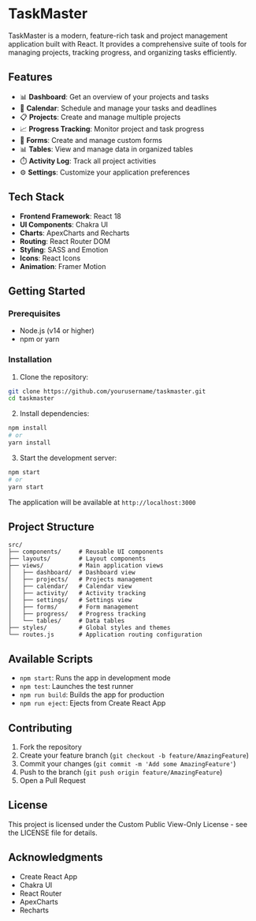 # TaskMaster

TaskMaster is a modern, feature-rich task and project management application built with React. It provides a comprehensive suite of tools for managing projects, tracking progress, and organizing tasks efficiently.

## Features

- 📊 **Dashboard**: Get an overview of your projects and tasks
- 📅 **Calendar**: Schedule and manage your tasks and deadlines
- 📋 **Projects**: Create and manage multiple projects
- 📈 **Progress Tracking**: Monitor project and task progress
- 📝 **Forms**: Create and manage custom forms
- 📊 **Tables**: View and manage data in organized tables
- ⏱️ **Activity Log**: Track all project activities
- ⚙️ **Settings**: Customize your application preferences

## Tech Stack

- **Frontend Framework**: React 18
- **UI Components**: Chakra UI
- **Charts**: ApexCharts and Recharts
- **Routing**: React Router DOM
- **Styling**: SASS and Emotion
- **Icons**: React Icons
- **Animation**: Framer Motion

## Getting Started

### Prerequisites

- Node.js (v14 or higher)
- npm or yarn

### Installation

1. Clone the repository:
```bash
git clone https://github.com/yourusername/taskmaster.git
cd taskmaster
```

2. Install dependencies:
```bash
npm install
# or
yarn install
```

3. Start the development server:
```bash
npm start
# or
yarn start
```

The application will be available at `http://localhost:3000`

## Project Structure

```
src/
├── components/     # Reusable UI components
├── layouts/        # Layout components
├── views/          # Main application views
│   ├── dashboard/  # Dashboard view
│   ├── projects/   # Projects management
│   ├── calendar/   # Calendar view
│   ├── activity/   # Activity tracking
│   ├── settings/   # Settings view
│   ├── forms/      # Form management
│   ├── progress/   # Progress tracking
│   └── tables/     # Data tables
├── styles/         # Global styles and themes
└── routes.js       # Application routing configuration
```

## Available Scripts

- `npm start`: Runs the app in development mode
- `npm test`: Launches the test runner
- `npm run build`: Builds the app for production
- `npm run eject`: Ejects from Create React App

## Contributing

1. Fork the repository
2. Create your feature branch (`git checkout -b feature/AmazingFeature`)
3. Commit your changes (`git commit -m 'Add some AmazingFeature'`)
4. Push to the branch (`git push origin feature/AmazingFeature`)
5. Open a Pull Request

## License

This project is licensed under the Custom Public View-Only License - see the LICENSE file for details.

## Acknowledgments

- Create React App
- Chakra UI
- React Router
- ApexCharts
- Recharts
